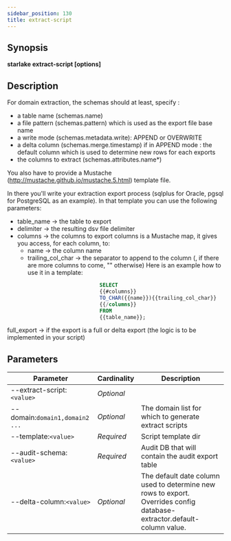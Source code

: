 ```yaml
---
sidebar_position: 130
title: extract-script
---
```



## Synopsis

**starlake extract-script [options]**

## Description

For domain extraction, the schemas should at least, specify :
- a table name (schemas.name)
- a file pattern (schemas.pattern) which is used as the export file base name
- a write mode (schemas.metadata.write): APPEND or OVERWRITE
- a delta column (schemas.merge.timestamp) if in APPEND mode : the default column which is used to determine new rows for each exports
- the columns to extract (schemas.attributes.name*)

You also have to provide a Mustache (http://mustache.github.io/mustache.5.html) template file.

In there you'll write your extraction export process (sqlplus for Oracle, pgsql for PostgreSQL as an example).
In that template you can use the following parameters:
- table_name  -> the table to export
- delimiter   -> the resulting dsv file delimiter
- columns     -> the columns to export
   columns is a Mustache map, it gives you access, for each column, to:
    - name               -> the column name
    - trailing_col_char  -> the separator to append to the column (, if there are more columns to come, "" otherwise)
                            Here is an example how to use it in a template:
````sql
                              SELECT
                              {{#columns}}
                              TO_CHAR({{name}}){{trailing_col_char}}
                              {{/columns}}
                              FROM
                              {{table_name}};
````
 full_export -> if the export is a full or delta export (the logic is to be implemented in your script)


## Parameters

Parameter|Cardinality|Description
---|---|---
--extract-script:`<value>`|*Optional*|
--domain:`domain1,domain2 ...`|*Optional*|The domain list for which to generate extract scripts
--template:`<value>`|*Required*|Script template dir
--audit-schema:`<value>`|*Required*|Audit DB that will contain the audit export table
--delta-column:`<value>`|*Optional*|The default date column used to determine new rows to export. Overrides config database-extractor.default-column value.


